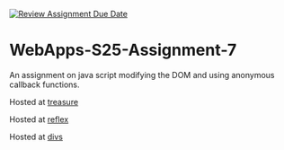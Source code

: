 [![Review Assignment Due Date](https://classroom.github.com/assets/deadline-readme-button-22041afd0340ce965d47ae6ef1cefeee28c7c493a6346c4f15d667ab976d596c.svg)](https://classroom.github.com/a/44LzP_Z4)
# WebApps-S25-Assignment-7
An assignment on java script modifying the DOM and using anonymous callback functions.


Hosted at [treasure]( https://44-563-webapps-s25.github.io/44563-webapps-s25-assignment7-Chaithanyareddypailla/treasure.html)


Hosted at [reflex](https://44-563-webapps-s25.github.io/44563-webapps-s25-assignment7-Chaithanyareddypailla/reflex.html)


Hosted at [divs]( https://44-563-webapps-s25.github.io/44563-webapps-s25-assignment7-Chaithanyareddypailla/divs.html)
 